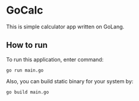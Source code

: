 # GoCalc
This is simple calculator app written on GoLang.

## How to run
To run this application, enter command:
```
go run main.go
```
Also, you can build static binary for your system by:
```
go build main.go
```